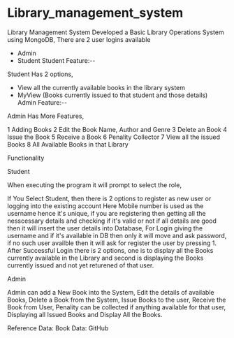 # Library_management_system

Library Management System
Developed a Basic Library Operations System using MongoDB, There are 2 user logins available

 * Admin
 * Student
Student Feature:--

Student Has 2 options,

* View all the currently available books in the library system
* MyView (Books currently issued to that student and those details)
Admin Feature:--

Admin Has More Features,

1 Adding Books
2 Edit the Book Name, Author and Genre
3 Delete an Book
4 Issue the Book
5 Receive a Book
6 Penality Collector
7 View all the issued Books
8 All Available Books in that Library

Functionality

Student

When executing the program it will prompt to select the role,

If You Select Student, then there is 2 options to register as new user or logging into the existing account Here Mobile number is used as the username hence it's unique, if you are registering then getting all the nesscessary details and checking if it's valid or not if all details are good then it will insert the user details into Database, For Login giving the username and if it's available in DB then only it will move and ask password, if no such user availble then it will ask for register the user by pressing 1.
After Successful Login there is 2 options, one is to display all the Books currently available in the Library and second is displaying the Books currently issued and not yet returened of that user.

Admin

Admin can add a New Book into the System, Edit the details of available Books, Delete a Book from the System, Issue Books to the user, Receive the Book from User, Penality can be collected if anything available for that user, Displaying all Issued Books and Display All the Books.

Reference Data: Book Data: GitHub
